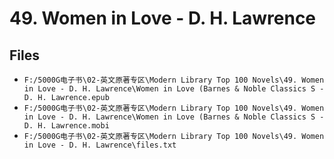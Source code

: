 # 49. Women in Love - D. H. Lawrence

## Files

- `F:/5000G电子书\02-英文原著专区\Modern Library Top 100 Novels\49. Women in Love - D. H. Lawrence\Women in Love (Barnes & Noble Classics S - D. H. Lawrence.epub`
- `F:/5000G电子书\02-英文原著专区\Modern Library Top 100 Novels\49. Women in Love - D. H. Lawrence\Women in Love (Barnes & Noble Classics S - D. H. Lawrence.mobi`
- `F:/5000G电子书\02-英文原著专区\Modern Library Top 100 Novels\49. Women in Love - D. H. Lawrence\files.txt`
